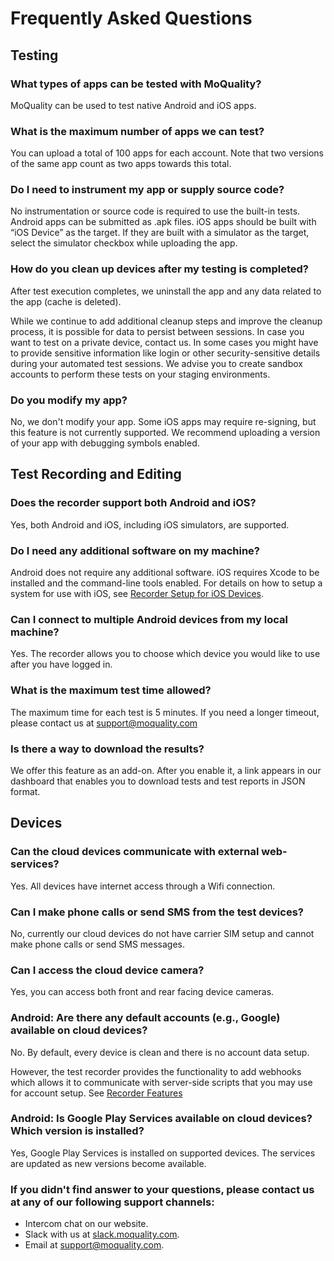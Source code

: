# Frequently Asked Questions

## **Testing**

### What types of apps can be tested with MoQuality?

MoQuality can be used to test native Android and iOS apps.

### What is the maximum number of apps we can test?

You can upload a total of 100 apps for each account. Note that two versions of the same app count as two apps towards this total.

### Do I need to instrument my app or supply source code?

No instrumentation or source code is required to use the built-in tests. Android apps can be submitted as .apk files. iOS apps should be built with “iOS Device” as the target. If they are built with a simulator as the target, select the simulator checkbox while uploading the app.

### How do you clean up devices after my testing is completed?

After test execution completes, we uninstall the app and any data related to the app (cache is deleted).

While we continue to add additional cleanup steps and improve the cleanup process, it is possible for data to persist between sessions. In case you want to test on a private device, contact us. In some cases you might have to provide sensitive information like login or other security-sensitive details during your automated test sessions. We advise you to create sandbox accounts to perform these tests on your staging environments.

### Do you modify my app?

No, we don't modify your app. Some iOS apps may require re-signing, but this feature is not currently supported. We recommend uploading a version of your app with debugging symbols enabled.

## **Test Recording and Editing**

### Does the recorder support both Android and iOS?

Yes, both Android and iOS, including iOS simulators, are supported.

### Do I need any additional software on my machine?

Android does not require any additional software. iOS requires Xcode to be installed and the command-line tools enabled. For details on how to setup a system for use with iOS, see [Recorder Setup for iOS Devices](../recorder/ios).


### Can I connect to multiple Android devices from my local machine?

Yes. The recorder allows you to choose which device you would like to use after you have logged in.

### What is the maximum test time allowed?

The maximum time for each test is 5 minutes. If you need a longer timeout, please contact us at [support@moquality.com](mailto:support@moquality.com)

### Is there a way to download the results?

We offer this feature as an add-on. After you enable it, a link appears in our dashboard that enables you to download tests and test reports in JSON format.

## Devices

### Can the cloud devices communicate with external web-services?

Yes. All devices have internet access through a Wifi connection.

### Can I make phone calls or send SMS from the test devices?

No, currently our cloud devices do not have carrier SIM setup and cannot make phone calls or send SMS messages. 

### Can I access the cloud device camera?

Yes, you can access both front and rear facing device cameras.

### Android: Are there any default accounts (e.g., Google) available on cloud devices?

No. By default, every device is clean and there is no account data setup.  

However, the test recorder provides the functionality to add webhooks which allows it to communicate with server-side scripts that you may use for account setup. See [Recorder Features](../recorder/features)


### Android: Is Google Play Services available on cloud devices? Which version is installed?

Yes, Google Play Services is installed on supported devices. The services are updated as new versions become available.

### If you didn't find answer to your questions, please contact us at any of our following support channels:
- Intercom chat on our website.
- Slack with us at [slack.moquality.com](http://slack.moquality.com).
- Email at [support@moquality.com](mailto:support@moquality.com).
